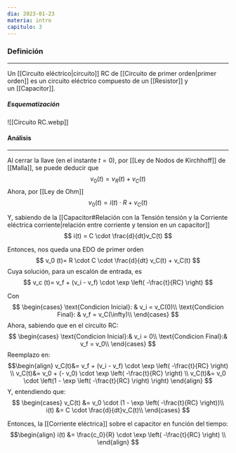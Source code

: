 ```yaml
---
dia: 2023-01-23
materia: intro
capitulo: 3
---
```

### Definición
---
Un [[Circuito eléctrico|circuito]] RC de [[Circuito de primer orden|primer orden]] es un circuito eléctrico compuesto de un [[Resistor]] y un [[Capacitor]].

##### Esquematización

![[Circuito RC.webp]]

#### Análisis
---
Al cerrar la llave (en el instante $t=0$), por [[Ley de Nodos de Kirchhoff]] de [[Malla]], se puede deducir que $$ v_0(t)= v_R (t) + v_C (t) $$
Ahora, por [[Ley de Ohm]]
$$ v_0 (t)= i(t) \cdot R + v_C (t) $$

Y, sabiendo de la [[Capacitor#Relación con la Tensión tensión y la Corriente eléctrica corriente|relación entre corriente y tension en un capacitor]]
$$ i(t) = C \cdot \frac{d}{dt}v_C(t) $$

Entonces, nos queda una EDO de primer orden
$$ v_0 (t)= R \cdot C \cdot \frac{d}{dt} v_C(t) + v_C(t) $$
Cuya solución, para un escalón de entrada, es
$$ v_c (t)= v_f + (v_i - v_f) \cdot \exp \left( -\frac{t}{RC} \right) $$

Con
$$ \begin{cases} 
\text{Condicion Inicial}: &  v_i = v_C(0)\\
\text{Condicion Final}: & v_f = v_C(\infty)\\
\end{cases} $$
Ahora, sabiendo que en el circuito RC:
$$ 
\begin{cases}
\text{Condicion Inicial}:&  v_i = 0\\
\text{Condicion Final}:& v_f = v_0\\
\end{cases}
$$
Reemplazo en:
$$\begin{align}
v_C(t)&= v_f + (v_i - v_f) \cdot \exp \left( -\frac{t}{RC} \right) \\
v_C(t)&= v_0 + (- v_0) \cdot \exp \left( -\frac{t}{RC} \right) \\
v_C(t)&= v_0 \cdot \left(1 - \exp \left( -\frac{t}{RC} \right) \right)
\end{align}
$$
Y, entendiendo que:
$$ \begin{cases} 
	v_C(t) &= v_0 \cdot (1 - \exp \left( -\frac{t}{RC} \right))\\
	i(t) &= C \cdot \frac{d}{dt}v_C(t)\\
\end{cases} $$

Entonces, la [[Corriente eléctrica]] sobre el capacitor en función del tiempo:
$$\begin{align}
i(t) &= \frac{c_0}{R} \cdot \exp \left( -\frac{t}{RC} \right) \\
\end{align}
$$
